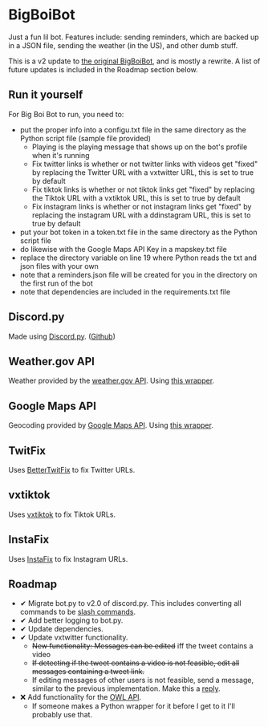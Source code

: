 # BigBoiBot
Just a fun lil bot. Features include: sending reminders, which are backed up in a JSON file, sending the weather (in the US), and other dumb stuff.

This is a v2 update to [the original BigBoiBot](https://github.com/TheGrimlessReaper/BigBoiBot), and is mostly a rewrite. A list of future updates is included in the Roadmap section below.

## Run it yourself
For Big Boi Bot to run, you need to:
- put the proper info into a configu.txt file in the same directory as the Python script file (sample file provided)
    - Playing is the playing message that shows up on the bot's profile when it's running
    - Fix twitter links is whether or not twitter links with videos get "fixed" by replacing the Twitter URL with a vxtwitter URL, this is set to true by default
    - Fix tiktok links is whether or not tiktok links get "fixed" by replacing the Tiktok URL with a vxtiktok URL, this is set to true by default
    - Fix instagram links is whether or not instagram links get "fixed" by replacing the instagram URL with a ddinstagram URL, this is set to true by default
- put your bot token in a token.txt file in the same directory as the Python script file
- do likewise with the Google Maps API Key in a mapskey.txt file
- replace the directory variable on line 19 where Python reads the txt and json files with your own
- note that a reminders.json file will be created for you in the directory on the first run of the bot 
- note that dependencies are included in the requirements.txt file

## Discord.py
Made using [Discord.py](https://discordpy.readthedocs.io/en/latest/index.html). ([Github](https://github.com/Rapptz/discord.py))

## Weather.gov API
Weather provided by the [weather.gov API](https://www.weather.gov/documentation/services-web-api).
Using [this wrapper](https://github.com/paulokuong/noaa).

## Google Maps API
Geocoding provided by [Google Maps API](https://cloud.google.com/maps-platform/#get-started).
Using [this wrapper](https://github.com/googlemaps/google-maps-services-python).

## TwitFix
Uses [BetterTwitFix](https://github.com/dylanpdx/BetterTwitFix) to fix Twitter URLs.

## vxtiktok
Uses [vxtiktok](https://github.com/dylanpdx/vxtiktok) to fix Tiktok URLs.

## InstaFix
Uses [InstaFix](https://github.com/Wikidepia/InstaFix) to fix Instagram URLs.

## Roadmap
- ✔ Migrate bot.py to v2.0 of discord.py. This includes converting all commands to be [slash commands](https://discordpy.readthedocs.io/en/latest/interactions/api.html#discord.app_commands.CommandTree.command).
- ✔ Add better logging to bot.py.
- ✔ Update dependencies.
- ✔ Update vxtwitter functionality.
    - ~~New functionality: Messages can be edited~~ iff the tweet contains a video
    - ~~If detecting if the tweet contains a video is not feasible, edit all messages containing a tweet link.~~
    - If editing messages of other users is not feasible, send a message, similar to the previous implementation. Make this a [reply](https://discordpy.readthedocs.io/en/latest/api.html#discord.MessageType.reply).
- ❌ Add functionality for the [OWL API](https://develop.battle.net/documentation/owl/community-apis). 
    - If someone makes a Python wrapper for it before I get to it I'll probably use that.
